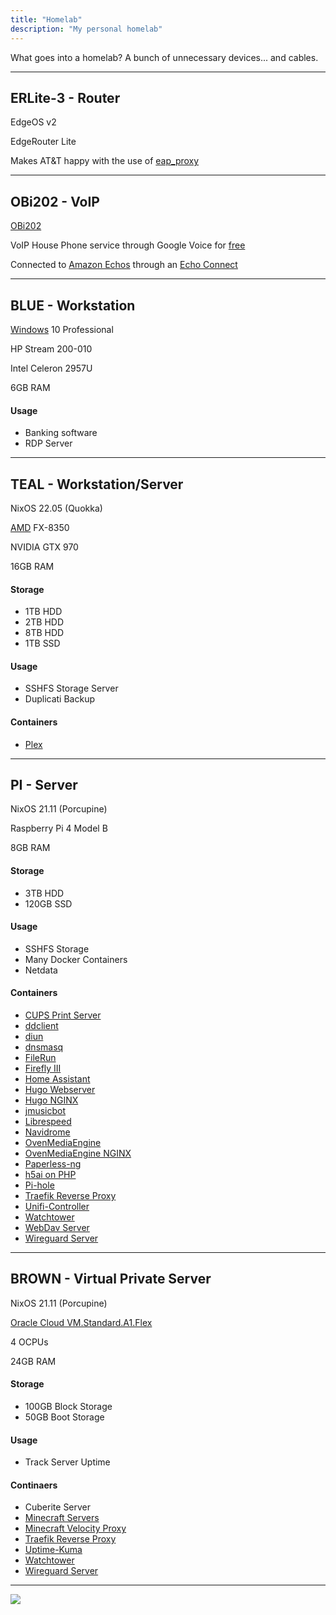 ```yaml
---
title: "Homelab"
description: "My personal homelab"
---
```


What goes into a homelab? A bunch of unnecessary devices... and cables.

---

## ERLite-3 - Router

EdgeOS v2

EdgeRouter Lite

Makes AT&T happy with the use of [eap_proxy](https://github.com/jaysoffian/eap_proxy)

---
## OBi202 - VoIP

[OBi202](https://www.obitalk.com/info/products/obi202)

VoIP House Phone service through Google Voice for [free](https://www.youtube.com/watch?v=DRmv6vmFHjo)

Connected to [Amazon Echos](https://www.youtube.com/watch?v=IRmGZSdH2qY) through an [Echo Connect](https://www.amazon.com/dp/B076ZRFP6Y)

---
## BLUE - Workstation

[Windows](https://youtu.be/Zu0l-Ac7fTU) 10 Professional

HP Stream 200-010

Intel Celeron 2957U

6GB RAM

#### Usage
 - Banking software
 - RDP Server

---
## TEAL - Workstation/Server

NixOS 22.05 (Quokka)

[AMD](https://youtu.be/zAEXuONMJCQ?t=45) FX-8350

NVIDIA GTX 970

16GB RAM

#### Storage
 - 1TB HDD
 - 2TB HDD
 - 8TB HDD
 - 1TB SSD

#### Usage
 - SSHFS Storage Server
 - Duplicati Backup

#### Containers
 - [Plex](https://github.com/linuxserver/docker-plex)

---
## PI - Server

NixOS 21.11 (Porcupine)

Raspberry Pi 4 Model B

8GB RAM

#### Storage
 - 3TB HDD
 - 120GB SSD

#### Usage
 - SSHFS Storage
 - Many Docker Containers
 - Netdata

#### Containers
 - [CUPS Print Server](https://github.com/chuckcharlie/cups-avahi-airprint)
 - [ddclient](https://github.com/linuxserver/docker-ddclient)
 - [diun](https://crazymax.dev/diun/install/docker/)
 - [dnsmasq](https://github.com/LegitMagic/misc/tree/master/dnsmasq_docker)
 - [FileRun](https://docs.filerun.com/docker)
 - [Firefly III](https://docs.firefly-iii.org/firefly-iii/installation/docker/)
 - [Home Assistant](https://www.home-assistant.io/installation/generic-x86-64#install-home-assistant-container)
 - [Hugo Webserver](https://github.com/klakegg/docker-hugo)
 - [Hugo NGINX](https://github.com/nginxinc/docker-nginx)
 - [jmusicbot](https://github.com/craumix/jmb-container)
 - [Librespeed](https://github.com/librespeed/speedtest/blob/master/doc_docker.md)
 - [Navidrome](https://www.navidrome.org/docs/installation/docker/)
 - [OvenMediaEngine](https://airensoft.gitbook.io/ovenmediaengine/getting-started#running-with-docker)
 - [OvenMediaEngine NGINX](https://github.com/nginxinc/docker-nginx)
 - [Paperless-ng](https://paperless-ng.readthedocs.io/en/latest/setup.html#setup-docker-hub)
 - [h5ai on PHP](https://github.com/docker-library/php)
 - [Pi-hole](https://github.com/pi-hole/docker-pi-hole)
 - [Traefik Reverse Proxy](https://github.com/traefik/traefik-library-image)
 - [Unifi-Controller](https://hub.docker.com/r/linuxserver/unifi-controller)
 - [Watchtower](https://github.com/containrrr/watchtower)
 - [WebDav Server](https://rclone.org/install/#install-with-docker)
 - [Wireguard Server](https://github.com/linuxserver/docker-wireguard)

---
## BROWN - Virtual Private Server

NixOS 21.11 (Porcupine)

[Oracle Cloud VM.Standard.A1.Flex](https://www.oracle.com/cloud/free/)

4 OCPUs

24GB RAM

#### Storage
 - 100GB Block Storage
 - 50GB Boot Storage

#### Usage
 - Track Server Uptime

#### Continaers
 - Cuberite Server
 - [Minecraft Servers](https://github.com/itzg/docker-minecraft-server)
 - [Minecraft Velocity Proxy](https://github.com/itzg/docker-bungeecord)
 - [Traefik Reverse Proxy](https://github.com/traefik/traefik-library-image)
 - [Uptime-Kuma](https://github.com/louislam/uptime-kuma)
 - [Watchtower](https://github.com/containrrr/watchtower)
 - [Wireguard Server](https://github.com/linuxserver/docker-wireguard)

---
<img src="https://img.shields.io/date/1648555658?label=Last%20Updated&style=for-the-badge">
